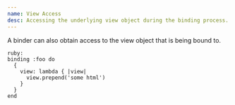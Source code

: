 ```yaml
---
name: View Access
desc: Accessing the underlying view object during the binding process.
---
```


A binder can also obtain access to the view object that is being bound to.

    ruby:
    binding :foo do
      { 
        view: lambda { |view|
          view.prepend('some html')
        }
      }
    end
